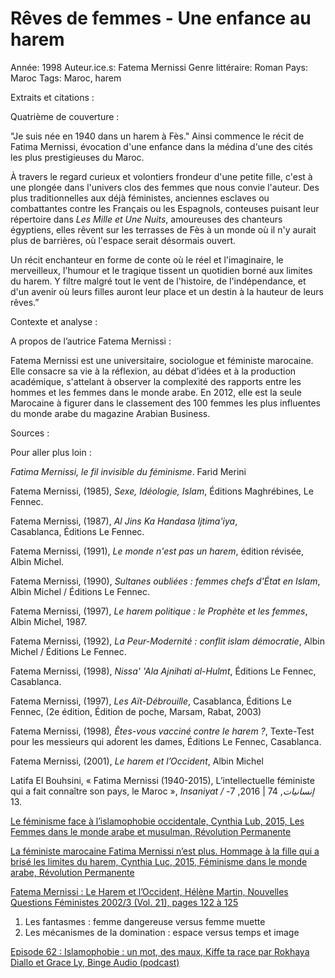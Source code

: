 # Rêves de femmes - Une enfance au harem

Année: 1998
Auteur.ice.s: Fatema Mernissi
Genre littéraire: Roman
Pays: Maroc
Tags: Maroc, harem

Extraits et citations :

Quatrième de couverture :

"Je suis née en 1940 dans un harem à Fès." Ainsi commence le récit de Fatima Mernissi, évocation d'une enfance dans la médina d'une des cités les plus prestigieuses du Maroc.

À travers le regard curieux et volontiers frondeur d'une petite fille, c'est à une plongée dans l'univers clos des femmes que nous convie l'auteur. Des plus traditionnelles aux déjà féministes, anciennes esclaves ou combattantes contre les Français ou les Espagnols, conteuses puisant leur répertoire dans *Les Mille et Une Nuits*, amoureuses des chanteurs égyptiens, elles rêvent sur les terrasses de Fès à un monde où il n'y aurait plus de barrières, où l'espace serait désormais ouvert.

Un récit enchanteur en forme de conte où le réel et l'imaginaire, le merveilleux, l'humour et le tragique tissent un quotidien borné aux limites du harem. Y filtre malgré tout le vent de l'histoire, de l'indépendance, et d'un avenir où leurs filles auront leur place et un destin à la hauteur de leurs rêves.”

Contexte et analyse :

A propos de l’autrice Fatema Mernissi :

Fatema Mernissi est une universitaire, sociologue et féministe marocaine. Elle consacre sa vie à la réflexion, au débat d’idées et à la production académique, s'attelant à observer la complexité des rapports entre les hommes et les femmes dans le monde arabe. En 2012, elle est la seule Marocaine à figurer dans le classement des 100 femmes les plus influentes du monde arabe du magazine Arabian Business.

Sources :

Pour aller plus loin :

*Fatima Mernissi, le fil invisible du féminisme*. Farid Merini

Fatema Mernissi, (1985), *Sexe, Idéologie, Islam*, Éditions Maghrébines, Le Fennec.

Fatema Mernissi, (1987), *Al Jins Ka Handasa Ijtima'iya*, Casablanca, Éditions Le Fennec.

Fatema Mernissi, (1991), *Le monde n'est pas un harem*, édition révisée, Albin Michel.

Fatema Mernissi, (1990), *Sultanes oubliées : femmes chefs d'État en Islam*, Albin Michel / Éditions Le Fennec.

Fatema Mernissi, (1997), *Le harem politique : le Prophète et les femmes*, Albin Michel, 1987.

Fatema Mernissi, (1992), *La Peur-Modernité : conflit islam démocratie*, Albin Michel / Éditions Le Fennec.

Fatema Mernissi, (1998), *Nissa' 'Ala Ajnihati al-Hulmt*, Éditions Le Fennec, Casablanca.

Fatema Mernissi, (1997), *Les Aït-Débrouille*, Casablanca, Éditions Le Fennec, (2e édition, Édition de poche, Marsam, Rabat, 2003)

Fatema Mernissi, (1998)*, Êtes-vous vacciné contre le harem ?*, Texte-Test pour les messieurs qui adorent les dames, Éditions Le Fennec, Casablanca.

Fatema Mernissi, (2001), *Le harem et l’Occident*, Albin Michel

Latifa El Bouhsini, « Fatima Mernissi (1940-2015), L’intellectuelle féministe qui a fait connaître son pays, le Maroc », *Insaniyat / إنسانيات*, 74 | 2016, 7-13.

[Le féminisme face à l’islamophobie occidentale, Cynthia Lub, 2015, Les Femmes dans le monde arabe et musulman, Révolution Permanente](https://www.revolutionpermanente.fr/Le-feminisme-face-a-l-islamophobie-occidentale)

[La féministe marocaine Fatima Mernissi n’est plus. Hommage à la fille qui a brisé les limites du harem, Cynthia Luc, 2015, Féminisme dans le monde arabe, Révolution Permanente](http://www.revolutionpermanente.com/La-feministe-marocaine-Fatima-Mernissi-n-est-plus-Hommage-a-la-fille-qui-a-brise-les-limites-du) 

[Fatema Mernissi : Le Harem et l’Occident, Hélène Martin, Nouvelles Questions Féministes 2002/3 (Vol. 21), pages 122 à 125](https://www.cairn.info/revue-nouvelles-questions-feministes-2002-3-page-122.htm)

1. Les fantasmes : femme dangereuse versus femme muette
2. Les mécanismes de la domination : espace versus temps et image

[Episode 62 : Islamophobie : un mot, des maux, Kiffe ta race par Rokhaya Diallo et Grace Ly, Binge Audio (podcast)](https://www.binge.audio/podcast/kiffetarace/islamophobie-un-mot-des-maux)
